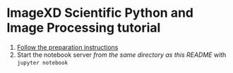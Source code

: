 ImageXD Scientific Python and Image Processing tutorial
=======================================================

1. [Follow the preparation instructions](preparation.md)
2. Start the notebook server *from the same directory as this README*
   with `jupyter notebook`
